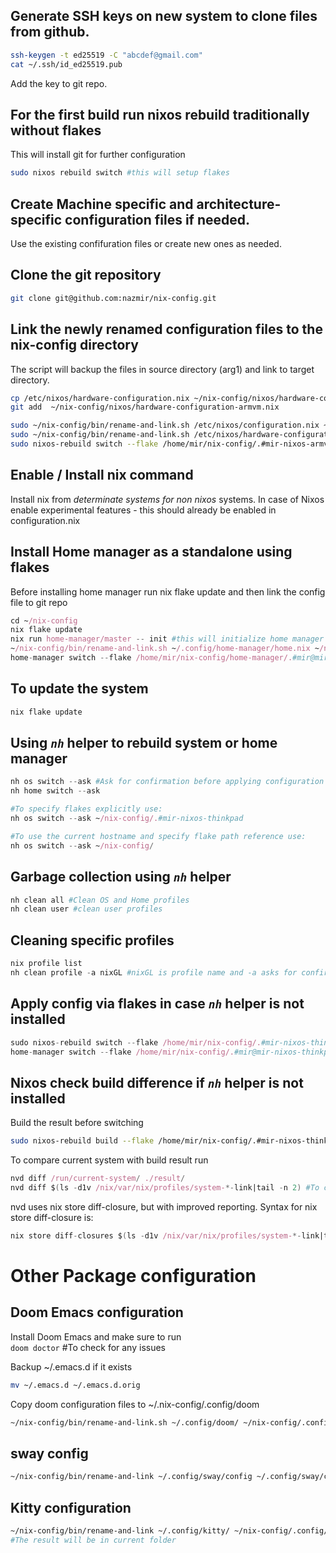 ## Generate SSH keys on new system to clone files from github. 
```sh
ssh-keygen -t ed25519 -C "abcdef@gmail.com"
cat ~/.ssh/id_ed25519.pub
```
Add the key to git repo.

## For the first build run nixos rebuild traditionally without flakes
This will install git for further configuration
```sh
sudo nixos rebuild switch #this will setup flakes
```

## Create Machine specific and architecture-specific configuration files if needed.
Use the existing confifuration files or create new ones as needed.

## Clone the git repository 
```sh
git clone git@github.com:nazmir/nix-config.git
```

## Link the newly renamed configuration files to the nix-config directory
The script will backup the files in source directory (arg1) and link to target directory.
```sh
cp /etc/nixos/hardware-configuration.nix ~/nix-config/nixos/hardware-configuration-armvm.nix #there is no hardware config in git for the first time
git add  ~/nix-config/nixos/hardware-configuration-armvm.nix

sudo ~/nix-config/bin/rename-and-link.sh /etc/nixos/configuration.nix ~/nix-config/nixos/configuration-armvm.nix
sudo ~/nix-config/bin/rename-and-link.sh /etc/nixos/hardware-configuration.nix ~/nix-config/nixos/hardware-configuration-armvm.nix
sudo nixos-rebuild switch --flake /home/mir/nix-config/.#mir-nixos-armvm
```

## Enable / Install nix command
Install nix from *determinate systems for non nixos* systems. In case of Nixos enable experimental features - this should already be enabled in configuration.nix

## Install Home manager as a standalone using flakes
Before installing home manager run nix flake update and then link the config file to git repo

``` nix
cd ~/nix-config
nix flake update
nix run home-manager/master -- init #this will initialize home manager and place config file in ~/.config/home-manager/home.nix
~/nix-config/bin/rename-and-link.sh ~/.config/home-manager/home.nix ~/nix-config/home/home-armvm.nix
home-manager switch --flake /home/mir/nix-config/home-manager/.#mir@mir-nixos-thinkpad #initial evaluation with flakes
```

## To update the system
```nix 
nix flake update
```

## Using *`nh`* helper to rebuild system or home manager

``` nix
nh os switch --ask #Ask for confirmation before applying configuration
nh home switch --ask

#To specify flakes explicitly use:
nh os switch --ask ~/nix-config/.#mir-nixos-thinkpad

#To use the current hostname and specify flake path reference use:
nh os switch --ask ~/nix-config/ 
```

## Garbage collection using *`nh`* helper

``` nix
nh clean all #Clean OS and Home profiles
nh clean user #clean user profiles
```

## Cleaning specific profiles 

``` nix
nix profile list
nh clean profile -a nixGL #nixGL is profile name and -a asks for confirmation
```

## Apply config via flakes in case *`nh`* helper is not installed
```nix
sudo nixos-rebuild switch --flake /home/mir/nix-config/.#mir-nixos-thinkpad
home-manager switch --flake /home/mir/nix-config/.#mir@mir-nixos-thinkpad
```
 
## Nixos check build difference if *`nh`* helper is not installed
Build the result before switching  
```sh 
sudo nixos-rebuild build --flake /home/mir/nix-config/.#mir-nixos-thinkpad 
``` 

To compare current system with build result run  
```nix 
nvd diff /run/current-system/ ./result/ 
nvd diff $(ls -d1v /nix/var/nix/profiles/system-*-link|tail -n 2) #To compare result after switch
```

nvd uses nix store diff-closure, but with improved reporting. Syntax for nix store diff-closure is:  
```nix 
nix store diff-closures $(ls -d1v /nix/var/nix/profiles/system-*-link|tail -n 2)
```

# Other Package configuration

## Doom Emacs configuration
Install Doom Emacs and make sure to run  
`doom doctor` #To check for any issues

Backup ~/.emacs.d if it exists  

``` sh
mv ~/.emacs.d ~/.emacs.d.orig
```

Copy doom configuration files to ~/.nix-config/.config/doom  

```sh
~/nix-config/bin/rename-and-link.sh ~/.config/doom/ ~/nix-config/.config/doom
```

## sway config
```sh
~/nix-config/bin/rename-and-link ~/.config/sway/config ~/.config/sway/config
```
## Kitty configuration

```sh
~/nix-config/bin/rename-and-link ~/.config/kitty/ ~/nix-config/.config/kitty 
#The result will be in current folder
```

